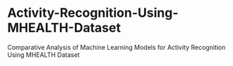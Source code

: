 # Activity-Recognition-Using-MHEALTH-Dataset
Comparative Analysis of Machine Learning Models for Activity Recognition Using MHEALTH Dataset
